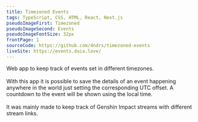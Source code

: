 ```yaml
---
title: Timezoned Events
tags: TypeScript, CSS, HTML, React, Next.js
pseudoImageFirst: Timezoned
pseudoImageSecond: Events
pseudoImageFontSize: 32px
frontPage: 1
sourceCode: https://github.com/4ndrs/timezoned-events
liveSite: https://events.daia.love/
---
```

Web app to keep track of events set in different timezones.
<br />
<br />
With this app it is possible to save the details of an event happening anywhere in the world just setting the corresponding UTC offset. A countdown to the event will be shown using the local time.
<br />
<br />
It was mainly made to keep track of Genshin Impact streams with different stream links.
